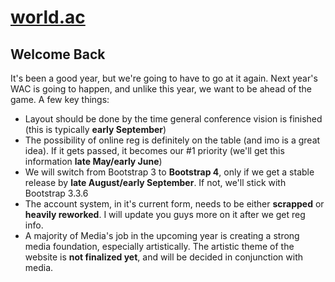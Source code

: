 # [world.ac](http://world.ac)
## Welcome Back

It's been a good year, but we're going to have to go at it again. Next year's WAC is going to happen, and unlike this year, we want to be ahead of the game. A few key things:
* Layout should be done by the time general conference vision is finished (this is typically **early September**)
* The possibility of online reg is definitely on the table (and imo is a great idea). If it gets passed, it becomes our #1 priority (we'll get this information **late May/early June**)
* We will switch from Bootstrap 3 to **Bootstrap 4**, only if we get a stable release by **late August/early September**. If not, we'll stick with Bootstrap 3.3.6
* The account system, in it's current form, needs to be either **scrapped** or **heavily reworked**. I will update you guys more on it after we get reg info.
* A majority of Media's job in the upcoming year is creating a strong media foundation, especially artistically. The artistic theme of the website is **not finalized yet**, and will be decided in conjunction with media.
